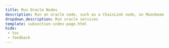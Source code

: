 ```yaml
---
title: Run Oracle Nodes
description: Run an oracle node, such as a ChainLink node, on Moonbeam and provide off-chain data to smart contracts running on Moonbeam.
dropdown_description: Run oracle services
template: subsection-index-page.html
hide: 
 - toc
 - feedback
---
```

